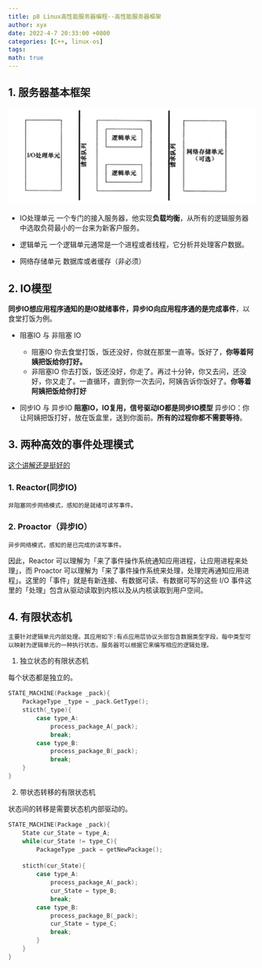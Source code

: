 ```yaml
---
title: p8 Linux高性能服务器编程--高性能服务器框架
author: xyx
date: 2022-4-7 20:33:00 +0800
categories: [C++, linux-os]
tags: 
math: true
---
```



## 1. 服务器基本框架

![p1](../assets/ims/2022.04/p2.png)

- IO处理单元
    一个专门的接入服务器，他实现**负载均衡**，从所有的逻辑服务器中选取负荷最小的一台来为新客户服务。

- 逻辑单元
    一个逻辑单元通常是一个进程或者线程，它分析并处理客户数据。

- 网络存储单元
    数据库或者缓存（非必须）

## 2. IO模型

**同步IO想应用程序通知的是IO就绪事件，异步IO向应用程序通的是完成事件**，以食堂打饭为例。

- 阻塞IO 与 非阻塞 IO
    - 阻塞IO
    你去食堂打饭，饭还没好，你就在那里一直等。饭好了，**你等着阿姨把饭给你打好。**
    - 非阻塞IO
    你去打饭，饭还没好，你走了。再过十分钟，你又去问，还没好，你又走了。一直循环，直到你一次去问，阿姨告诉你饭好了。**你等着阿姨把饭给你打好**

- 同步IO 与 异步IO
    **阻塞IO，IO复用，信号驱动IO都是同步IO模型**
    异步IO：你让阿姨把饭打好，放在饭盒里，送到你面前。**所有的过程你都不需要等待**。

## 3. 两种高效的事件处理模式

[这个讲解还是挺好的](https://www.zhihu.com/question/26943938)

### 1. Reactor(同步IO)
    
    非阻塞同步网络模式，感知的是就绪可读写事件。

### 2. Proactor（异步IO）
    
    异步网络模式，感知的是已完成的读写事件。

因此，Reactor 可以理解为「来了事件操作系统通知应用进程，让应用进程来处理」，而 Proactor 可以理解为「来了事件操作系统来处理，处理完再通知应用进程」。这里的「事件」就是有新连接、有数据可读、有数据可写的这些 I/O 事件这里的「处理」包含从驱动读取到内核以及从内核读取到用户空间。




## 4. 有限状态机

    主要针对逻辑单元内部处理。其应用如下:有点应用层协议头部包含数据类型字段，每中类型可以映射为逻辑单元的一种执行状态，服务器可以根据它来编写相应的逻辑处理。

1. 独立状态的有限状态机

每个状态都是独立的。

```c
STATE_MACHINE(Package _pack){
    PackageType _type = _pack.GetType();
    sticth(_type){
        case type_A:
            process_package_A(_pack);
            break;
        case type_B:
            process_package_B(_pack);
            break;
    }
}
```

2. 带状态转移的有限状态机

状态间的转移是需要状态机内部驱动的。

```c
STATE_MACHINE(Package _pack){
    State cur_State = type_A;
    while(cur_State != type_C){
        PackageType _pack = getNewPackage();

    sticth(cur_State){
        case type_A:
            process_package_A(_pack);
            cur_State = type_B;
            break;
        case type_B:
            process_package_B(_pack);
            cur_State = type_C;
            break;
        }
    }
}
```
